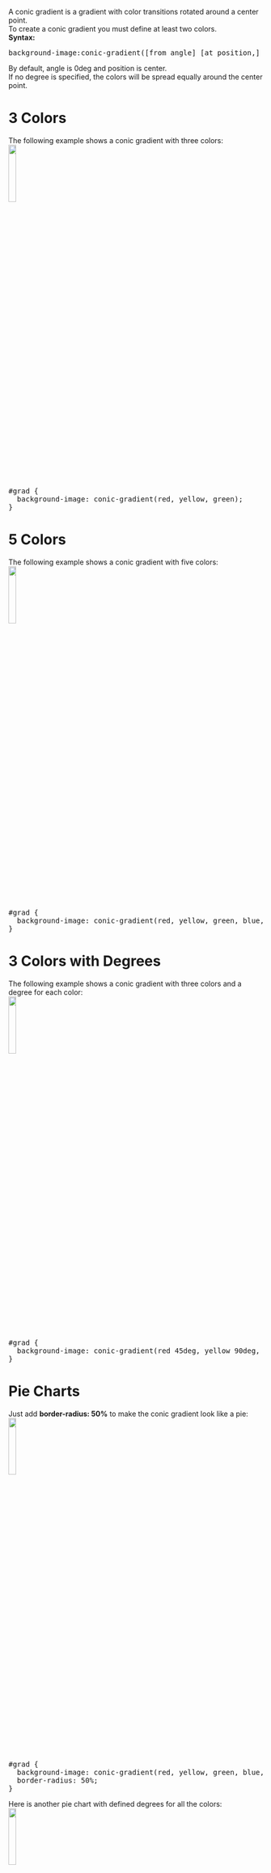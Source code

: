A conic gradient is a gradient with color transitions rotated around a center point.
<br>
To create a conic gradient you must define at least two colors.
<br>
<b>Syntax:</b>
<pre>background-image:conic-gradient([from angle] [at position,] color [degree], color [degree], ...);</pre>
By default, angle is 0deg and position is center.
<br>
If no degree is specified, the colors will be spread equally around the center point.
<h1>3 Colors</h1>
The following example shows a conic gradient with three colors:
<br>
<img src="https://i.imgur.com/QvEDork.jpg" width="17%">
<pre>
#grad {
  background-image: conic-gradient(red, yellow, green);
}
</pre>
<h1>5 Colors</h1>
The following example shows a conic gradient with five colors:
<br>
<img src="https://i.imgur.com/VRqdJy4.jpg" width="17%">
<pre>
#grad {
  background-image: conic-gradient(red, yellow, green, blue, black);
}
</pre>
<h1>3 Colors with Degrees</h1>
The following example shows a conic gradient with three colors and a degree for each color:
<br>
<img src="https://i.imgur.com/omRnFQJ.jpg" width="17%">
<pre>
#grad {
  background-image: conic-gradient(red 45deg, yellow 90deg, green 210deg);
}
</pre>
<h1>Pie Charts</h1>
Just add <b>border-radius: 50%</b> to make the conic gradient look like a pie:
<br>
<img src="https://i.imgur.com/ll5esxd.jpg" width="17%">
<pre>
#grad {
  background-image: conic-gradient(red, yellow, green, blue, black);
  border-radius: 50%;
}
</pre>
Here is another pie chart with defined degrees for all the colors:
<br>
<img src="https://i.imgur.com/i957ISr.jpg" width="17%">
<pre>
#grad {
  background-image: conic-gradient(red 0deg, red 90deg, yellow 90deg, yellow 180deg, green 180deg, green 270deg, blue 270deg);
  border-radius: 50%;
}
</pre>
<h1>Specified Angles</h1>
The <b>[from angle]</b> specifies an angle that the entire conic gradient is rotated by.
<br>
The following example shows a conic gradient with a from angle of <b>90deg</b>:
<br>
<img src="https://i.imgur.com/PKHAjqS.jpg" width="17%">
<pre>
#grad {
  background-image: conic-gradient(from 90deg, red, yellow, green);
}
</pre>
<h1>Specified Center Position</h1>
The <b>[at position]</b> specifies the center of the conic gradient.
<br>
The following example shows a conic gradient with a center position of <b>60% 45%</b>:
<br>
<img src="https://i.imgur.com/Nl5AHYD.jpg" width="17%">
<pre>
#grad {
  background-image: conic-gradient(at 60% 45%, red, yellow, green);
}
</pre>
<h1>Repeating</h1>
The <b>repeating-conic-gradient()</b> function is used to repeat conic gradients:
<br>
<img src="https://i.imgur.com/8EFbs7x.jpg" width="17%">
<pre>
#grad {
  background-image: repeating-conic-gradient(red 10%, yellow 20%);
  border-radius: 50%;
}
</pre>
Here is a repeating conic gradient with defined color-starts and color-stops:
<img src="https://i.imgur.com/UuYnVAo.jpg" width="17%">
<pre>
#grad {
  background-image: repeating-conic-gradient(red 0deg 10deg, yellow 10deg 20deg, blue 20deg 30deg);
  border-radius: 50%;
}
</pre>
